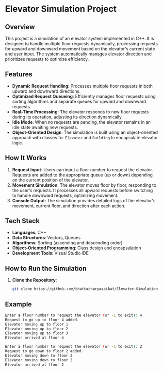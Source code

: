 # Elevator Simulation Project

## Overview

This project is a simulation of an elevator system implemented in C++. It is designed to handle multiple floor requests dynamically, processing requests for upward and downward movement based on the elevator's current state and user input. The system automatically manages elevator direction and prioritizes requests to optimize efficiency.

## Features

- **Dynamic Request Handling**: Processes multiple floor requests in both upward and downward directions.
- **Optimized Request Queueing**: Efficiently manages floor requests using sorting algorithms and separate queues for upward and downward requests.
- **Real-Time Processing**: The elevator responds to new floor requests during its operation, adjusting its direction dynamically.
- **Idle Mode**: When no requests are pending, the elevator remains in an idle state awaiting new requests.
- **Object-Oriented Design**: The simulation is built using an object-oriented approach with classes for `Elevator` and `Building` to encapsulate elevator logic.

## How It Works

1. **Request Input**: Users can input a floor number to request the elevator. Requests are added to the appropriate queue (up or down) depending on the current position of the elevator.
2. **Movement Simulation**: The elevator moves floor by floor, responding to the user's requests. It processes all upward requests before switching to handle downward requests, optimizing movement.
3. **Console Output**: The simulation provides detailed logs of the elevator's movement, current floor, and direction after each action.

## Tech Stack

- **Languages**: C++
- **Data Structures**: Vectors, Queues
- **Algorithms**: Sorting (ascending and descending order)
- **Object-Oriented Programming**: Class design and encapsulation
- **Development Tools**: Visual Studio IDE

## How to Run the Simulation

1. **Clone the Repository**:  
   ```bash
   git clone https://github.com/bhattacharyasaikat/Elevator-Simulation-System
## Example
```bash
Enter a floor number to request the elevator (or -1 to exit): 4
Request to go up to floor 4 added.
Elevator moving up to floor 1
Elevator moving up to floor 2
Elevator moving up to floor 3
Elevator arrived at floor 4

Enter a floor number to request the elevator (or -1 to exit): 2
Request to go down to floor 2 added.
Elevator moving down to floor 3
Elevator moving down to floor 2
Elevator arrived at floor 2

